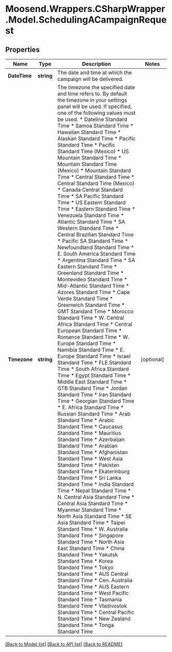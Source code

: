 # Moosend.Wrappers.CSharpWrapper.Model.SchedulingACampaignRequest
## Properties

Name | Type | Description | Notes
------------ | ------------- | ------------- | -------------
**DateTime** | **string** | The date and time at which the campaign will be delivered. | 
**Timezone** | **string** | The timezone the specified date and time refers to. By default the timezone in your settings panel will be used. If specified, one of the following values must be used. * Dateline Standard Time * Samoa Standard Time * Hawaiian Standard Time * Alaskan Standard Time * Pacific Standard Time * Pacific Standard Time (Mexico) * US Mountain Standard Time * Mountain Standard Time (Mexico) * Mountain Standard Time * Central Standard Time * Central Standard Time (Mexico) * Canada Central Standard Time * SA Pacific Standard Time * US Eastern Standard Time * Eastern Standard Time * Venezuela Standard Time * Atlantic Standard Time * SA Western Standard Time * Central Brazilian Standard Time * Pacific SA Standard Time * Newfoundland Standard Time * E. South America Standard Time * Argentina Standard Time * SA Eastern Standard Time * Greenland Standard Time * Montevideo Standard Time * Mid-Atlantic Standard Time * Azores Standard Time * Cape Verde Standard Time * Greenwich Standard Time * GMT Standard Time * Morocco Standard Time * W. Central Africa Standard Time * Central European Standard Time * Romance Standard Time * W. Europe Standard Time * Namibia Standard Time * E. Europe Standard Time * Israel Standard Time * FLE Standard Time * South Africa Standard Time * Egypt Standard Time * Middle East Standard Time * GTB Standard Time * Jordan Standard Time * Iran Standard Time * Georgian Standard Time * E. Africa Standard Time * Russian Standard Time * Arab Standard Time * Arabic Standard Time * Caucasus Standard Time * Mauritius Standard Time * Azerbaijan Standard Time * Arabian Standard Time * Afghanistan Standard Time * West Asia Standard Time * Pakistan Standard Time * Ekaterinburg Standard Time * Sri Lanka Standard Time * India Standard Time * Nepal Standard Time * N. Central Asia Standard Time * Central Asia Standard Time * Myanmar Standard Time * North Asia Standard Time * SE Asia Standard Time * Taipei Standard Time * W. Australia Standard Time * Singapore Standard Time * North Asia East Standard Time * China Standard Time * Yakutsk Standard Time * Korea Standard Time * Tokyo Standard Time * AUS Central Standard Time * Cen. Australia Standard Time * AUS Eastern Standard Time * West Pacific Standard Time * Tasmania Standard Time * Vladivostok Standard Time * Central Pacific Standard Time * New Zealand Standard Time * Tonga Standard Time | [optional] 

[[Back to Model list]](../README.md#documentation-for-models) [[Back to API list]](../README.md#documentation-for-api-endpoints) [[Back to README]](../README.md)

